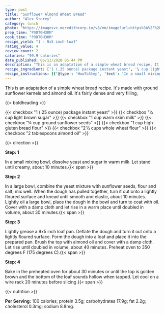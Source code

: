 ```yaml
---
type: post
title: "Sunflower Almond Wheat Bread"
author: "Alex Storey"
category: lunch
photo: "https://imagesvc.meredithcorp.io/v3/mm/image?url=https%3A%2F%2Fimages.media-allrecipes.com%2Fuserphotos%2F4468274.jpg"
prep_time: "P0DT0H30M"
cook_time: "P0DT0H30M"
recipe_yield: "1 - 9x5 inch loaf"
rating_value: 4
review_count: 2
calories: "99.9 calories"
date_published: 06/13/2020 05:44 PM
description: "This is an adaptation of a simple wheat bread recipe. It's made with ground sunflower kernels and almond oil. It's fairly dense and very filling,"
recipe_ingredient: ['1 (.25 ounce) package instant yeast', '¼ cup light brown sugar', '1 cup warm skim milk', '¼ cup ground sunflower seeds', '1 cup high-gluten bread flour', '2\u2009½ cups whole wheat flour', '2 tablespoons almond oil']
recipe_instructions: [{'@type': 'HowToStep', 'text': 'In a small mixing bowl, dissolve yeast and sugar in warm milk. Let stand until creamy, about 10 minutes.\n'}, {'@type': 'HowToStep', 'text': 'In a large bowl, combine the yeast mixture with sunflower seeds,  flour and salt; mix well. When the dough has pulled together, turn it out onto a lightly floured surface and knead until smooth and elastic, about 10 minutes. Lightly oil a large bowl, place the dough in the bowl and turn to coat with oil. Cover with a damp cloth and let rise in a warm place until doubled in volume, about 30 minutes.\n'}, {'@type': 'HowToStep', 'text': 'Lightly grease a 9x5 inch loaf pan. Deflate the dough and turn it out onto a lightly floured surface. Form the dough into a loaf and place it into the prepared pan. Brush the top with almond oil and cover with a damp cloth. Let rise until doubled in volume, about 40 minutes. Preheat oven to 350 degrees F (175 degrees C).\n'}, {'@type': 'HowToStep', 'text': 'Bake in the preheated oven for about 30 minutes or until the top is golden brown and the bottom of the loaf sounds hollow when tapped. Let cool on a wire rack 20 minutes before slicing.\n'}]
---
```


This is an adaptation of a simple wheat bread recipe. It's made with ground sunflower kernels and almond oil. It's fairly dense and very filling, 

{{< boldheading >}}

{{< checkbox "1 (.25 ounce) package instant yeast" >}}
{{< checkbox "¼ cup light brown sugar" >}}
{{< checkbox "1 cup warm skim milk" >}}
{{< checkbox "¼ cup ground sunflower seeds" >}}
{{< checkbox "1 cup high-gluten bread flour" >}}
{{< checkbox "2 ½ cups whole wheat flour" >}}
{{< checkbox "2 tablespoons almond oil" >}}


{{< direction >}}

**Step: 1**

In a small mixing bowl, dissolve yeast and sugar in warm milk. Let stand until creamy, about 10 minutes.{{< span >}}

**Step: 2**

In a large bowl, combine the yeast mixture with sunflower seeds,  flour and salt; mix well. When the dough has pulled together, turn it out onto a lightly floured surface and knead until smooth and elastic, about 10 minutes. Lightly oil a large bowl, place the dough in the bowl and turn to coat with oil. Cover with a damp cloth and let rise in a warm place until doubled in volume, about 30 minutes.{{< span >}}

**Step: 3**

Lightly grease a 9x5 inch loaf pan. Deflate the dough and turn it out onto a lightly floured surface. Form the dough into a loaf and place it into the prepared pan. Brush the top with almond oil and cover with a damp cloth. Let rise until doubled in volume, about 40 minutes. Preheat oven to 350 degrees F (175 degrees C).{{< span >}}

**Step: 4**

Bake in the preheated oven for about 30 minutes or until the top is golden brown and the bottom of the loaf sounds hollow when tapped. Let cool on a wire rack 20 minutes before slicing.{{< span >}}

{{< nutrition >}}

**Per Serving:** 100 calories; protein 3.5g; carbohydrates 17.9g; fat 2.2g; cholesterol 0.3mg; sodium 8.8mg.